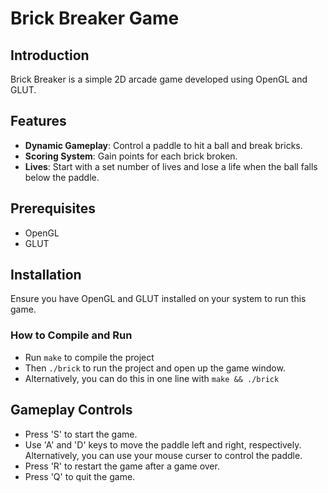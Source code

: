 # Brick Breaker Game

## Introduction
Brick Breaker is a simple 2D arcade game developed using OpenGL and GLUT. 

## Features
- **Dynamic Gameplay**: Control a paddle to hit a ball and break bricks.
- **Scoring System**: Gain points for each brick broken.
- **Lives**: Start with a set number of lives and lose a life when the ball falls below the paddle.

## Prerequisites
- OpenGL
- GLUT

## Installation
Ensure you have OpenGL and GLUT installed on your system to run this game.

### How to Compile and Run
- Run `make` to compile the project
- Then `./brick` to run the project and open up the game window.
- Alternatively, you can do this in one line with `make && ./brick`

## Gameplay Controls
- Press 'S' to start the game.
- Use 'A' and 'D' keys to move the paddle left and right, respectively. Alternatively, you can use your mouse curser to control the paddle.
- Press 'R' to restart the game after a game over.
- Press 'Q' to quit the game.
